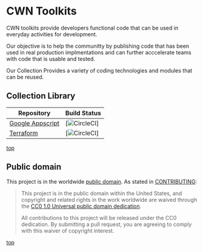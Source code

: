 # CWN Toolkits
CWN toolkits provide developers functional code that can be used in everyday activities for development.

Our objective is to help the communitty by publishing code that has been used in real production implmentations and can further acccelerate teams with code that is usable and tested.

Our Collection Provides a variety of coding technologies and modules that can be reused.

## Collection Library ##
| Repository | Build Status |
| ---------- | ------------ |
| [Google Appscript](https://github.com/cwnit/toolkits/tree/master/collections/googleappscript) | [![CircleCI](badge)]|
| [Terraform](https://github.com/cwnit/toolkits/tree/master/collections/terraform) | [![CircleCI](badge)]|

[top](#top)

## Public domain

This project is in the worldwide [public domain](LICENSE.md). As stated in [CONTRIBUTING](CONTRIBUTING.md):

> This project is in the public domain within the United States, and copyright and related rights in the work worldwide are waived through the [CC0 1.0 Universal public domain dedication](https://creativecommons.org/publicdomain/zero/1.0/).
>
> All contributions to this project will be released under the CC0 dedication. By submitting a pull request, you are agreeing to comply with this waiver of copyright interest.


[top](#top)
